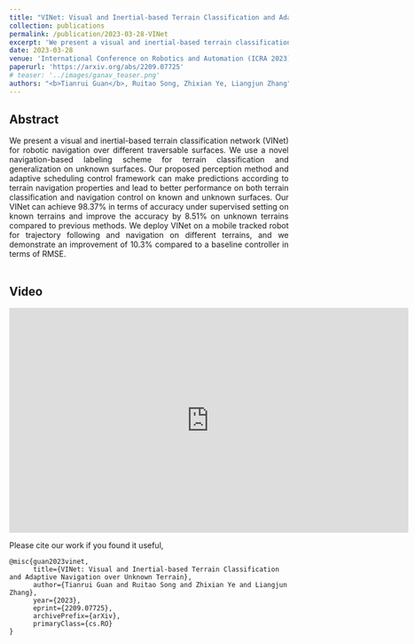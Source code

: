 ```yaml
---
title: "VINet: Visual and Inertial-based Terrain Classification and Adaptive Navigation over Unknown Terrain"
collection: publications
permalink: /publication/2023-03-28-VINet
excerpt: 'We present a visual and inertial-based terrain classification network (VINet) for robotic navigation over different traversable surfaces. We use a novel navigation-based labeling scheme for terrain classification and generalization on unknown surfaces. Our proposed perception method and adaptive scheduling control framework can make predictions according to terrain navigation properties and lead to better performance on both terrain classification and navigation control on known and unknown surfaces. Our VINet can achieve 98.37% in terms of accuracy under supervised setting on known terrains and improve the accuracy by 8.51% on unknown terrains compared to previous methods. We deploy VINet on a mobile tracked robot for trajectory following and navigation on different terrains, and we demonstrate an improvement of 10.3% compared to a baseline controller in terms of RMSE.'
date: 2023-03-28
venue: 'International Conference on Robotics and Automation (ICRA 2023)'
paperurl: 'https://arxiv.org/abs/2209.07725'
# teaser: '../images/ganav_teaser.png'
authors: "<b>Tianrui Guan</b>, Ruitao Song, Zhixian Ye, Liangjun Zhang"
---
```

<!-- <p style="text-align:center;">
<img src="../images/ganav_teaser.png" width="600">
</p> -->

## Abstract
<div style="text-align: justify">We present a visual and inertial-based terrain classification network (VINet) for robotic navigation over different traversable surfaces. We use a novel navigation-based labeling scheme for terrain classification and generalization on unknown surfaces. Our proposed perception method and adaptive scheduling control framework can make predictions according to terrain navigation properties and lead to better performance on both terrain classification and navigation control on known and unknown surfaces. Our VINet can achieve 98.37% in terms of accuracy under supervised setting on known terrains and improve the accuracy by 8.51% on unknown terrains compared to previous methods. We deploy VINet on a mobile tracked robot for trajectory following and navigation on different terrains, and we demonstrate an improvement of 10.3% compared to a baseline controller in terms of RMSE.</div>
<br>

## Video
<iframe width="720" height="405" src="https://www.youtube.com/embed/qf5pJiq3rLI" frameborder="0" allow="accelerometer; autoplay; encrypted-media; gyroscope; picture-in-picture" allowfullscreen></iframe>

Please cite our work if you found it useful,

```
@misc{guan2023vinet,
      title={VINet: Visual and Inertial-based Terrain Classification and Adaptive Navigation over Unknown Terrain}, 
      author={Tianrui Guan and Ruitao Song and Zhixian Ye and Liangjun Zhang},
      year={2023},
      eprint={2209.07725},
      archivePrefix={arXiv},
      primaryClass={cs.RO}
}
```

